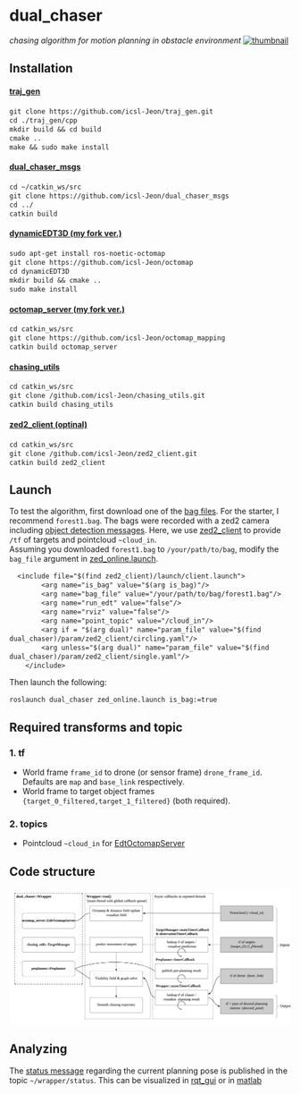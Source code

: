 # dual_chaser
*chasing algorithm for motion planning in obstacle environment*
[![thumbnail](https://user-images.githubusercontent.com/30062474/129690622-0c8a87ca-fe70-4516-b26d-78de3ab56c2d.png)](https://youtu.be/RE6pJ6QvqsA)



## Installation 

#### [traj_gen](https://github.com/icsl-Jeon/traj_gen)

```
git clone https://github.com/icsl-Jeon/traj_gen.git
cd ./traj_gen/cpp
mkdir build && cd build
cmake ..
make && sudo make install
```

#### [dual_chaser_msgs](https://github.com/icsl-Jeon/dual_chaser_msgs)
```
cd ~/catkin_ws/src
git clone https://github.com/icsl-Jeon/dual_chaser_msgs
cd ../
catkin build
```

#### [dynamicEDT3D (my fork ver.)](https://github.com/icsl-Jeon/octomap)
```
sudo apt-get install ros-noetic-octomap
git clone https://github.com/icsl-Jeon/octomap
cd dynamicEDT3D
mkdir build && cmake .. 
sudo make install
```
#### [octomap_server (my fork ver.)](https://github.com/icsl-Jeon/octomap_mapping)
```
cd catkin_ws/src
git clone https://github.com/icsl-Jeon/octomap_mapping
catkin build octomap_server
```

#### [chasing_utils](https://github.com/icsl-Jeon/chasing_utils.git)
```
cd catkin_ws/src
git clone /github.com/icsl-Jeon/chasing_utils.git
catkin build chasing_utils
```

#### [zed2_client (optinal) ](https://github.com/icsl-Jeon/zed2_client.git)
```
cd catkin_ws/src
git clone /github.com/icsl-Jeon/zed2_client.git
catkin build zed2_client
```

## Launch 

To test the algorithm, first download one of the [bag files](https://drive.google.com/drive/folders/1AtZIgeRLxQMqIC9SMKBOhj9OXK96uEfw?usp=sharing). 
For the starter, I recommend `forest1.bag`. 
The bags were recorded with a zed2 camera including [object detection messages](https://www.stereolabs.com/docs/ros/object-detection/).
Here, we use [zed2_client](#zed2_client-optinal-httpsgithubcomicsl-jeonzed2_clientgit) 
to provide `/tf` of targets and pointcloud `~cloud_in`.  
Assuming you downloaded `forest1.bag` to `/your/path/to/bag`, modify the `bag_file` argument in [zed_online.launch](launch/zed_online.launch). 
```
  <include file="$(find zed2_client)/launch/client.launch">
        <arg name="is_bag" value="$(arg is_bag)"/>
        <arg name="bag_file" value="/your/path/to/bag/forest1.bag"/>
        <arg name="run_edt" value="false"/>
        <arg name="rviz" value="false"/>
        <arg name="point_topic" value="/cloud_in"/>
        <arg if = "$(arg dual)" name="param_file" value="$(find dual_chaser)/param/zed2_client/circling.yaml"/>
        <arg unless="$(arg dual)" name="param_file" value="$(find dual_chaser)/param/zed2_client/single.yaml"/>
    </include>
```
Then launch the following:
```
roslaunch dual_chaser zed_online.launch is_bag:=true
```

## Required transforms and topic 

### 1. tf 
* World frame `frame_id` to drone (or sensor frame) `drone_frame_id`. Defaults are `map` and `base_link` respectively. 
* World frame to target object frames `{target_0_filtered,target_1_filtered}` (both required). 

### 2. topics 
* Pointcloud `~cloud_in` for [EdtOctomapServer](https://github.com/icsl-Jeon/octomap_mapping/blob/kinetic-devel/octomap_server/include/octomap_server/EdtOctomapServer.h)

## Code structure

![img](img/structure.png)



## Analyzing
The [status message](https://github.com/icsl-Jeon/dual_chaser_msgs) regarding the current planning pose is published 
in the topic `~/wrapper/status`. This can be visualized in [rqt_gui](rviz/monitor.perspective) or in [matlab](rosbag/status_log.m)

